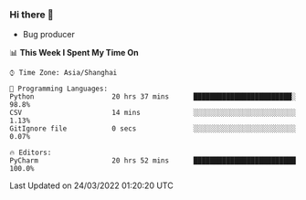 ### Hi there 👋
* Bug producer
<!--START_SECTION:waka-->
📊 **This Week I Spent My Time On** 

```text
⌚︎ Time Zone: Asia/Shanghai

💬 Programming Languages: 
Python                   20 hrs 37 mins      ████████████████████████░   98.8% 
CSV                      14 mins             ░░░░░░░░░░░░░░░░░░░░░░░░░   1.13% 
GitIgnore file           0 secs              ░░░░░░░░░░░░░░░░░░░░░░░░░   0.07%

🔥 Editors: 
PyCharm                  20 hrs 52 mins      █████████████████████████   100.0%

```


 Last Updated on 24/03/2022 01:20:20 UTC
<!--END_SECTION:waka-->
